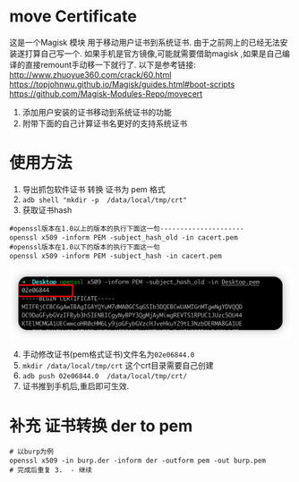 # move Certificate
这是一个Magisk 模块 用于移动用户证书到系统证书.
由于之前网上的已经无法安装遂打算自己写一个.
如果手机是官方镜像,可能就需要借助magisk ,如果是自己编译的直接remount手动移一下就行了.
以下是参考链接:
http://www.zhuoyue360.com/crack/60.html
https://topjohnwu.github.io/Magisk/guides.html#boot-scripts
https://github.com/Magisk-Modules-Repo/movecert
1. 添加用户安装的证书移动到系统证书的功能
2. 附带下面的自己计算证书名更好的支持系统证书
# 使用方法
1. 导出抓包软件证书 转换 证书为 pem 格式
2. `adb shell "mkdir -p  /data/local/tmp/crt"`
3. 获取证书hash

```shell
#openssl版本在1.0以上的版本的执行下面这一句---------------------
openssl x509 -inform PEM -subject_hash_old -in cacert.pem
#openssl版本在1.0以下的版本的执行下面这一句
openssl x509 -inform PEM -subject_hash -in cacert.pem
```

![image-20221109212126575](README.assets/image-20221109212126575.png)

4. 手动修改证书(pem格式证书)文件名为`02e06844.0` 
5. `mkdir /data/local/tmp/crt`  这个crt目录需要自己创建 
6. `adb push 02e06844.0  /data/local/tmp/crt/`
7. 证书推到手机后,重启即可生效.

# 补充 证书转换 der to pem

```shell
# 以burp为例
openssl x509 -in burp.der -inform der -outform pem -out burp.pem
# 完成后重复 3.  - 继续
```

